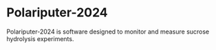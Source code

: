 # Polariputer-2024
Polariputer-2024 is software designed to monitor and measure sucrose hydrolysis experiments.
